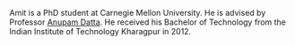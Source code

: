 Amit is a PhD student at Carnegie Mellon University. He is advised by Professor 
[Anupam Datta](http://www.andrew.cmu.edu/user/danupam/). 
He received his Bachelor of Technology from the Indian Institute of Technology Kharagpur in 2012. 
